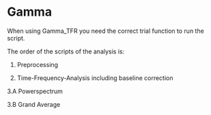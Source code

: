 # Gamma
When using Gamma_TFR you need the correct trial function to run the script.

The order of the scripts of the analysis is:

 1. Preprocessing
    
 2. Time-Frequency-Analysis including baseline correction
    
 3.A Powerspectrum
    
 3.B Grand Average
